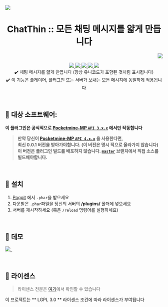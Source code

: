 <a align="center"><img src="https://i.ibb.co/YpK1m9p/Chat-Thin-logo.png"></a>  
<h1 align="center"> ChatThin :: 모든 채팅 메시지를 얇게 만듭니다 </h1>  
<p align="right">  
  <a href="https://github.com/Blugin/ChatThin-PMMP/blob/stable/README.md">  
    <img src="https://img.shields.io/static/v1?label=read%20in&message=English&color=success">
  </a>  
</p>  
<p align="center">  
  <a href="https://poggit.pmmp.io/ci/Blugin/ChatThin-PMMP/ChatThin">  
    <img src="https://poggit.pmmp.io/ci.shield/Blugin/ChatThin-PMMP/ChatThin?style=flat-square">  
  </a>  
  <a href="https://github.com/Blugin/ChatThin-PMMP/releases">  
    <img src="https://img.shields.io/github/release/Blugin/ChatThin-PMMP.svg?style=flat-square">  
  </a>  
  <a href="https://github.com/Blugin/ChatThin-PMMP/releases">  
    <img src="https://img.shields.io/github/downloads/Blugin/ChatThin-PMMP/total.svg?style=flat-square">  
  </a>  
  </a>  
  <a href="https://github.com/Blugin/ChatThin-PMMP/blob/master/LICENSE">  
    <img src="https://img.shields.io/github/license/Blugin/ChatThin-PMMP.svg?style=flat-square">  
  </a>  
  <a href="http://hits.dwyl.com/Blugin/ChatThin-PMMP">  
    <img src="http://hits.dwyl.com/Blugin/ChatThin-PMMP.svg">  
  </a>  
  <br> ✔️ 채팅 메시지를 얇게 만듭니다 (항상 유니코드가 포함된 것처럼 표시됩니다)  
  <br> ✔️ 이 기능은 플레이어, 플러그인 또는 서버가 보내는 모든 메시지에 동일하게 적용됩니다  
</p>  
   
<br> 
  
## :file_folder: 대상 소프트웨어: 
**이 플러그인은 공식적으로 [Pocketmine-MP `API 3.x.x`](https://github.com/pmmp/PocketMine-MP/tree/stable) 에서만 작동합니다**
> **만약 당신이 [**Pocketmine-MP** `API 4.x.x`](https://github.com/pmmp/PocketMine-MP/tree/master) 을 사용한다면,**  
> **최신 0.0.1 버전을 받아가야합니다. (이 버전은 명시 적으로 올라가지 않습니다)**  
> **이 버전은 플러그인 빌드를 배포하지 않습니다. [`master`](https://github.com/Blugin/ChatThin-PMMP/tree/master) 브랜치에서 직접 소스를 빌드해야합니다.**
  
<br>  
  
## :wrench: 설치
1) [Poggit](https://poggit.pmmp.io/ci/Blugin/ChatThin-PMMP/ChatThin) 에서 `.phar`을  받으세요  
2) 다운받은 `.phar`파일을 당신의 서버의 **/plugins/** 폴더에 넣으세요  
3) 서버를 재시작하세요 (혹은 `/reload` 명령어를 실행하세요)  
  
<br>  
  
## :space_invader: 데모  
 [![_](https://i.ibb.co/x7qKRgf/Chat-Thin-demo.gif)](https://cdn.knightlab.com/libs/juxtapose/latest/embed/index.html?uid=6e028776-e173-11ea-bf88-a15b6c7adf9a)  
  
<br>  
  
## :memo: 라이센스 
> 라이센스 전문은 [여기](https://github.com/Blugin/ChatThin-PMMP/blob/stable/LICENSE)에서 확인할 수 있습니다  
  
이 프로젝트는 ** LGPL 3.0 ** 라이센스 조건에 따라 라이센스가 부여됩니다